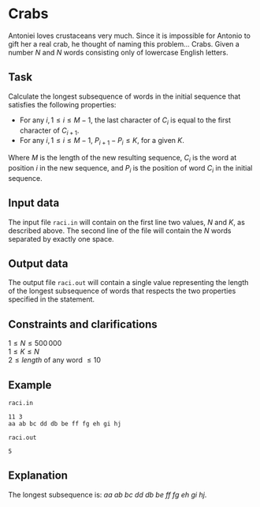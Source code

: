 # Crabs

Antoniei loves crustaceans very much. Since it is impossible for Antonio to gift her a real crab, he thought of naming this problem... Crabs. Given a number $N$ and $N$ words consisting only of lowercase English letters.

## Task

Calculate the longest subsequence of words in the initial sequence that satisfies the following properties:
- For any $i , 1 \leq i \leq M-1$, the last character of $C_i$ is equal to the first character of $C_{i+1}$.
- For any $i , 1 \leq i \leq M-1$, $P_{i+1} - P_i \leq K$, for a given $K$.

Where $M$ is the length of the new resulting sequence, $C_i$ is the word at position $i$ in the new sequence, and $P_i$ is the position of word $C_i$ in the initial sequence.

## Input data

The input file `raci.in` will contain on the first line two values, $N$ and $K$, as described above. The second line of the file will contain the $N$ words separated by exactly one space.

## Output data

The output file `raci.out` will contain a single value representing the length of the longest subsequence of words that respects the two properties specified in the statement.

## Constraints and clarifications

$1 \leq N \leq 500\,000$  
$1 \leq K \leq N$  
$2 \leq length$ of any word $\leq 10$  

## Example

`raci.in`
```
11 3
aa ab bc dd db be ff fg eh gi hj
```
`raci.out`
```
5
```

## Explanation

The longest subsequence is: $aa$ $ab$ $bc$ $dd$ $db$ $be$ $ff$ $fg$ $eh$ $gi$ $hj$.